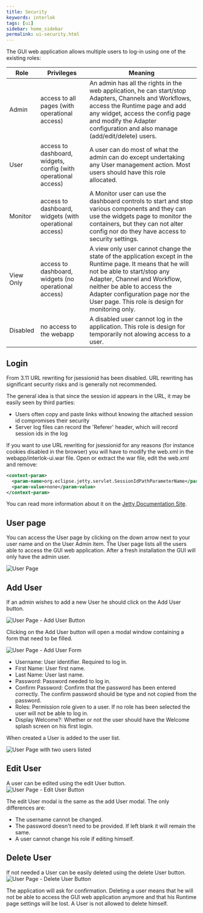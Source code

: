 ```yaml
---
title: Security
keywords: interlok
tags: [ui]
sidebar: home_sidebar
permalink: ui-security.html
---
```


The GUI web application allows multiple users to log-in using one of the existing roles:

Role | Privileges | Meaning
------------ | ------------- | ------------
Admin | access to all pages (with operational access) | An admin has all the rights in the web application, he can start/stop Adapters, Channels and Workflows, access the Runtime page and add any widget, access the config page and modify the Adapter configuration and also manage (add/edit/delete) users.
User | access to dashboard, widgets, config (with operational access) | A user can do most of what the admin can do except undertaking any User management action. Most users should have this role allocated.
Monitor | access to dashboard, widgets (with operational access) | A Monitor user can use the dashboard controls to start and stop various components and they can use the widgets page to monitor the containers, but they can not alter config nor do they have access to security settings.
View Only | access to dashboard, widgets (no operational access) | A view only user cannot change the state of the application except in the Runtime page. It means that he will not be able to start/stop any Adapter, Channel and Workflow, neither be able to access the Adapter configuration page nor the User page. This role is design for monitoring only.
Disabled | no access to the webapp | A disabled user cannot log in the application. This role is design for temporarily not alowing access to a user.

## Login ##

From 3.11 URL rewriting for jsessionid has been disabled. URL rewriting has significant security risks and is generally not recommended.

The general idea is that since the session id appears in the URL, it may be easily seen by third parties:
- Users often copy and paste  links without knowing the attached session id compromises their security
- Server log files can record the 'Referer' header, which will record session ids in the log

If you want to use URL rewriting for jsessionid for any reasons (for instance cookies disabled in the browser) you will have to modify the web.xml in the webapp/interlok-ui.war file.
Open or extract the war file, edit the web.xml and remove:

```xml
<context-param>
  <param-name>org.eclipse.jetty.servlet.SessionIdPathParameterName</param-name>
  <param-value>none</param-value>
</context-param>
````

You can read more information about it on the [Jetty Documentation Site](https://www.eclipse.org/jetty/documentation/9.2.22.v20170531/session-management.html#setting-session-characteristics).

## User page ##

You can access the User page by clicking on the down arrow next to your user name and on the User Admin item. The User page lists all the users able to access the GUI web application. After a fresh installation the GUI will only have the admin user.

![User Page](../../images/ui-user-guide/user.png)

## Add User ##

If an admin wishes to add a new User he should click on the Add User button.

![User Page - Add User Button](../../images/ui-user-guide/user-add-user-button.png)

Clicking on the Add User button will open a modal window containing a form that need to be filled.

![User Page - Add User Form](../../images/ui-user-guide/user-add-user-modal.png)

- Username: User identifier. Required to log in.
- First Name: User first name.
- Last Name: User last name.
- Password: Password needed to log in.
- Confirm Password: Confirm that the password has been entered correctly. The confirm password should be type and not copied from the password.
- Roles: Permission role given to a user. If no role has been selected the user will not be able to log in.
- Display Welcome?: Whether or not the user should have the Welcome splash screen on his first login.

When created a User is added to the user list.

![User Page with two users listed](../../images/ui-user-guide/user-two-users.png)

## Edit User ##

A user can be edited using the edit User button.
![User Page - Edit User Button](../../images/ui-user-guide/user-edit-user-button.png)

The edit User modal is the same as the add User modal. The only differences are:
- The username cannot be changed.
- The password doesn't need to be provided. If left blank it will remain the same.
- A user cannot change his role if editing himself.

## Delete User ##

If not needed a User can be easily deleted using the delete User button.
![User Page - Delete User Button](../../images/ui-user-guide/user-delete-user-button.png)

The application will ask for confirmation. Deleting a user means that he will not be able to access the GUI web application anymore and that his Runtime page settings will be lost. A User is not allowed to delete himself.
